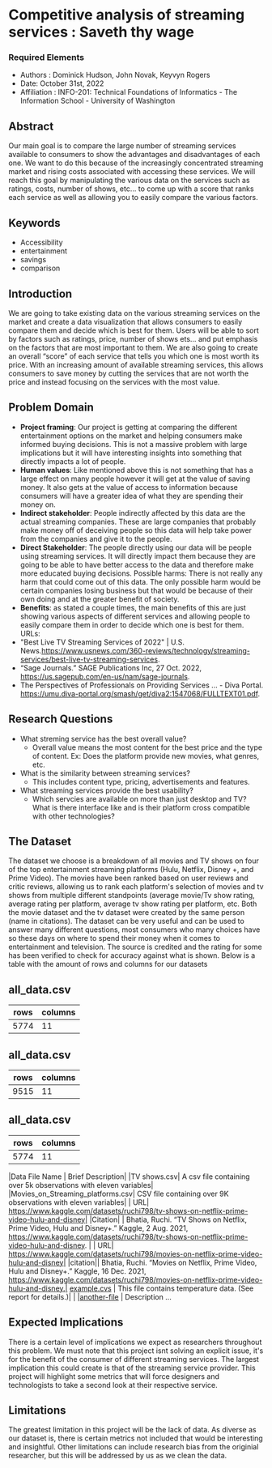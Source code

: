 # Competitive analysis of streaming services : Saveth thy wage  
### Required Elements
* Authors : Dominick Hudson, John Novak, Keyvyn Rogers
* Date: October 31st, 2022
* Affiliation : INFO-201: Technical Foundations of Informatics - The Information School - University of Washington

## Abstract
Our main goal is to compare the large number of streaming services available to consumers to show the advantages and disadvantages of each one. We want to do this because of the increasingly concentrated streaming market and rising costs associated with accessing these services. We will reach this goal by manipulating the various data on the services such as ratings, costs, number of shows, etc… to come up with a score that ranks each service as well as allowing you to easily compare the various factors.
## Keywords
- Accessibility
- entertainment
- savings
- comparison

## Introduction
We are going to take existing data on the various streaming services on the market and create a data visualization that allows consumers to easily compare them and decide which is best for them. Users will be able to sort by factors such as ratings, price, number of shows ets… and put emphasis on the factors that are most important to them. We are also going to create an overall “score” of each service that tells you which one is most worth its price. With an increasing amount of available streaming services, this allows consumers to save money by cutting the services that are not worth the price and instead focusing on the services with the most value.
## Problem Domain
- **Project framing**: Our project is getting at comparing the different entertainment options on the market and helping consumers make informed buying decisions. This is not a massive problem with large implications but it will have interesting insights into something that directly impacts a lot of people.
- **Human values**: Like mentioned above this is not something that has a large effect on many people however it will get at the value of saving money. It also gets at the value of access to information because consumers will have a greater idea of what they are spending their money on.
- **Indirect stakeholder**: People indirectly affected by this data are the actual streaming companies. These are large companies that probably make money off of deceiving people so this data will help take power from the companies and give it to the people.
- **Direct Stakeholder**: The people directly using our data will be people using streaming services. It will directly impact them because they are going to be able to have better access to the data and therefore make more educated buying decisions.
Possible harms: There is not really any harm that could come out of this data. The only possible harm would be certain companies losing business but that would be because of their own doing and at the greater benefit of society.
- **Benefits**: as stated a couple times, the main benefits of this are just showing various aspects of different services and allowing people to easily compare them in order to decide which one is best for them.
URLs:
-  "Best Live TV Streaming Services of 2022" | U.S. News.https://www.usnews.com/360-reviews/technology/streaming-services/best-live-tv-streaming-services.
- “Sage Journals.” SAGE Publications Inc, 27 Oct. 2022, https://us.sagepub.com/en-us/nam/sage-journals.
- The Perspectives of Professionals on Providing Services ... - Diva Portal. https://umu.diva-portal.org/smash/get/diva2:1547068/FULLTEXT01.pdf. 
## Research Questions
  * What streming service has the best overall value?
    -  Overall value means the most content for the best price and the type of content. Ex: Does the platform provide new movies, what genres, etc.
  * What is the similarity between streaming services?
    - This includes content type, pricing, advertisements and features.
  * What streaming services provide the best usability?
    - Which servcies are available on more than just desktop and TV? What is there interface like and is their platform cross compatible with other technologies?

## The Dataset
The dataset we choose is a breakdown of all movies and TV shows on four of the top entertainment streaming platforms (Hulu, Netflix, Disney +, and Prime Video). The movies have been ranked based on user reviews and critic reviews, allowing us to rank each platform's selection of movies and tv shows from multiple different standpoints (average movie/Tv show rating, average rating per platform, average tv show rating per platform, etc. Both the movie dataset and the tv dataset were created by the same person (name in citations). The dataset can be very useful and can be used to answer many different questions, most consumers who many choices have so these days on where to spend their money when it comes to entertainment and television. The source is credited and the rating for some has been verified to check for accuracy against what is shown. Below is a table with the amount of rows and columns for our datasets

 ## all_data.csv
| rows   | columns |
| ------ | ------  |
| 5774   |    11   |

 ## all_data.csv
| rows   | columns |
| ------ | ------  |
| 9515   |    11   |

 ## all_data.csv
| rows   | columns |
| ------ | ------  |
| 5774   |    11   |



    
|Data File Name | Brief Description|
|TV shows.csv| A csv file containing over 5k observations with eleven variables|
|Movies_on_Streaming_platforms.csv| CSV file containing over 9K observations with eleven variables|
| URL| https://www.kaggle.com/datasets/ruchi798/tv-shows-on-netflix-prime-video-hulu-and-disney|
|Citation| | Bhatia, Ruchi. “TV Shows on Netflix, Prime Video, Hulu and Disney+.” Kaggle, 2 Aug. 2021, https://www.kaggle.com/datasets/ruchi798/tv-shows-on-netflix-prime-video-hulu-and-disney. |
| URL| https://www.kaggle.com/datasets/ruchi798/movies-on-netflix-prime-video-hulu-and-disney|
|citation|| Bhatia, Ruchi. “Movies on Netflix, Prime Video, Hulu and Disney+.” Kaggle, 16 Dec. 2021, https://www.kaggle.com/datasets/ruchi798/movies-on-netflix-prime-video-hulu-and-disney.|
[example.cvs](./example.csv) | This file contains temperature data. (See report for details.)|
|
|[another-file](./filename2.csv) | Description ...
## Expected Implications
  There is a certain level of implications we expect as researchers throughout this problem. We must note that this project isnt solving an explicit issue, it's for the benefit of the consumer of different streaming services. The largest implication this could create is that of the streaming service provider. This project will highlight some metrics that will force designers and technologists to take a second look at their respective service.   
## Limitations
  The greatest limitation in this project will be the lack of data. As diverse as our dataset is, there is certain metrics not included that would be interesting and insightful. Other limitations can include research bias from the originial researcher, but this will be addressed by us as we clean the data.   
##
